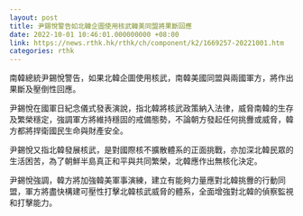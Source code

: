```yaml
---
layout: post
title: 尹錫悅警告如北韓企圖使用核武韓美同盟將果斷回應
date: 2022-10-01 10:46:01.000000000 +08:00
link: https://news.rthk.hk/rthk/ch/component/k2/1669257-20221001.htm
categories: rthk
---
```


南韓總統尹錫悅警告，如果北韓企圖使用核武，南韓美國同盟與兩國軍方，將作出果斷及壓倒性回應。

尹錫悅在國軍日紀念儀式發表演說，指北韓將核武政策納入法律，威脅南韓的生存及繁榮穩定，強調軍方將維持穩固的戒備態勢，不論朝方發起任何挑釁或威脅，韓方都將捍衛國民生命與財產安全。

尹錫悅又指北韓發展核武，是對國際核不擴散體系的正面挑戰，亦加深北韓民眾的生活困苦，為了朝鮮半島真正和平與共同繁榮，北韓應作出無核化決定。

尹錫悅強調，韓方將加強韓美軍事演練，建立有能夠力量應對北韓挑釁的行動同盟，軍方將盡快構建可壓性打擊北韓核武威脅的體系，全面增強對北韓的偵察監視和打擊能力。
